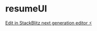 # resumeUI

[Edit in StackBlitz next generation editor ⚡️](https://stackblitz.com/~/github.com/shriramt124/resumeUI)
